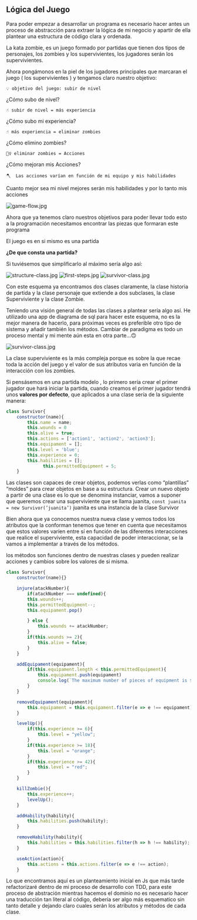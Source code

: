 
## Lógica del Juego

Para poder empezar a desarrollar un programa es necesario hacer antes un proceso de abstracción para extraer la lógica de mi negocio y apartir de ella  plantear una estructura de código clara y ordenada. 

La kata zombie, es un juego formado por partidas que tienen dos tipos de personajes, los zombies y los supervivientes, los jugadores serán los supervivientes.

Ahora pongámonos en la piel de los jugadores principales que marcaran el juego ( los supervivientes ) y tengamos claro nuestro objetivo:

```
💡 objetivo del juego: subir de nivel
```


¿Cómo subo de nivel?

```
☝ subir de nivel = más experiencia

```

¿Cómo subo mi experiencia?

```
☝ más experiencia = eliminar zombies

```

¿Cómo elimino zombies?

```
🧟‍♀️ eliminar zombies = Acciones

```

¿Cómo mejoran mis Acciones?

```
🪓  Las acciones varían en función de mi equipo y mis habilidades
```

Cuanto mejor sea mi nivel mejores serán mis habilidades y por lo tanto mis acciones

![game-flow.jpg](../thoughts/conceptual-schemes/game-flow.jpg)

Ahora que ya tenemos claro nuestros objetivos para poder llevar todo esto a la programación necesitamos encontrar las piezas que formaran este programa

El juego es en si mismo es una partida

**¿De que consta una partida?**

Si tuviésemos que simplificarlo al máximo sería algo así:

![structure-class.jpg](../thoughts/conceptual-schemes/structure-class.jpg)
![first-steps.jpg](../thoughts/conceptual-schemes/first-steps.jpg)
![survivor-class.jpg](../thoughts/conceptual-schemes/survivor-class.jpg)

Con este esquema ya encontramos dos clases claramente, la clase historia de partida y la clase personaje que extiende a dos subclases, la clase Superviviente y la clase Zombie.

Teniendo una visión general de todas las clases a plantear sería algo así. He utilizado una app de diagrama de sql para hacer este esquema, no es la mejor manera de hacerlo, para próximas veces es preferible otro tipo de sistema y añadir también los métodos.
Cambiar de paradigma es todo un proceso mental y mi mente aún esta en otra parte...🙃

![survivor-class.jpg](../thoughts/conceptual-schemes/general_schema_class.png)




La clase superviviente es la más compleja porque es sobre la que recae toda la acción del juego y el valor de sus atributos varia en función de la interacción con los zombies.

Si pensásemos en una partida modelo , lo primero sería crear el primer jugador que hará iniciar la partida, cuando creamos el primer jugador tendrá unos **valores por defecto**, que aplicados a una clase sería de la siguiente manera:

```jsx
class Survivor{
    constructor(name){
        this.name = name;
        this.wounds = 0
        this.alive = true;
        this.actions = ['action1', 'action2', 'action3'];
        this.equipament = [];
        this.level = 'blue';
        this.experience = 0;
        this.habilities = [];
			  this.permittedEquipment = 5;
    }

```

Las clases son capaces de crear objetos, podemos verlas como “plantillas” “moldes” para crear objetos en base a su estructura. Crear un nuevo objeto a partir de una clase es lo que se denomina instanciar, vamos a suponer que queremos crear una superviviente que se llama juanita, `const juanita = new Survivor(’juanita’)` juanita es una instancia de la clase Survivor

Bien ahora que ya conocemos nuestra nueva clase y vemos todos los atributos que la conforman tenemos que tener en cuenta que necesitamos que estos valores varíen entre sí en función de las diferentes interacciones que realice el superviviente,  esta capacidad de poder interaccionar, se la vamos a implementar a través de los métodos.

los métodos son funciones dentro de nuestras clases y pueden realizar acciones y cambios sobre los valores de si misma.

```jsx
class Survivor{
    constructor(name){}

    injure(atackNumber){
        if(atackNumber === undefined){
        this.wounds++;
        this.permittedEquipment--;
        this.equipament.pop()

        } else {
            this.wounds += atackNumber;
        }
        if(this.wounds >= 2){
            this.alive = false;
        }
    }

    addEquipament(equipament){
        if(this.equipament.length < this.permittedEquipment){
            this.equipament.push(equipament)
            console.log(`The maximum number of pieces of equipment is ${this.permittedEquipment}`);
        }
    }

    removeEquipament(equipament){
        this.equipament = this.equipament.filter(e => e !== equipament);
    }

    levelUp(){
        if(this.experience >= 6){
            this.level = "yellow";
        }
        if(this.experience >= 18){
            this.level = "orange";
        }
        if(this.experience >= 42){
            this.level = "red";
        }
    }

    killZombie(){
        this.experience++;
        levelUp();
    }

    addHability(hability){
        this.habilities.push(hability);
    }

    removeHability(hability){
        this.habilities = this.habilities.filter(h => h !== hability);
    }

    useAction(action){
        this.actions = this.actions.filter(e => e !== action);
    }


```

Lo que encontramos aquí es un planteamiento inicial en Js que más tarde refactorizaré dentro de mi proceso de desarrollo con TDD, para este proceso de abstración mientras hacemos el dominio no es necesario hacer una traducción tan literal al código, debería ser algo más esquematico sin tanto detalle y dejando claro cuales serán los atributos y métodos de cada clase.